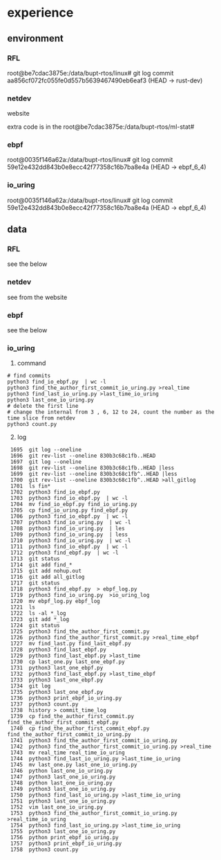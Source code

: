# experience

## environment

### RFL

root@be7cdac3875e:/data/bupt-rtos/linux# git log
commit aa856cf072fc055fe0d557b5639467490eb6eaf3 (HEAD -> rust-dev)

### netdev

website

extra code is in the root@be7cdac3875e:/data/bupt-rtos/ml-stat#

### ebpf

root@0035f146a62a:/data/bupt-rtos/linux# git log
commit 59e12e432dd843b0e8ecc42f77358c16b7ba8e4a (HEAD -> ebpf_6_4)

### io_uring

root@0035f146a62a:/data/bupt-rtos/linux# git log
commit 59e12e432dd843b0e8ecc42f77358c16b7ba8e4a (HEAD -> ebpf_6_4)

## data

### RFL

see the below

### netdev

see from the website

### ebpf

see the below

### io_uring

1. command

```
# find commits
python3 find_io_ebpf.py  | wc -l
python3 find_the_author_first_commit_io_uring.py >real_time
python3 find_last_io_uring.py >last_time_io_uring
python3 last_one_io_uring.py 
# delete the first line
# change the internal from 3 , 6, 12 to 24, count the number as the time slice from netdev
python3 count.py
```

2. log 
```
 1695  git log --oneline 
 1696  git rev-list --oneline 830b3c68c1fb..HEAD
 1697  git log --oneline 
 1698  git rev-list --oneline 830b3c68c1fb..HEAD |less
 1699  git rev-list --oneline 830b3c68c1fb^..HEAD |less
 1700  git rev-list --oneline 830b3c68c1fb^..HEAD >all_gitlog
 1701  ls fin*
 1702  python3 find_io_ebpf.py 
 1703  python3 find_io_ebpf.py  | wc -l
 1704  mv find_io_ebpf.py find_io_uring.py 
 1705  cp find_io_uring.py find_ebpf.py 
 1706  python3 find_io_ebpf.py  | wc -l
 1707  python3 find_io_uring.py  | wc -l
 1708  python3 find_io_uring.py  | les
 1709  python3 find_io_uring.py  | less
 1710  python3 find_io_uring.py  | wc -l
 1711  python3 find_io_ebpf.py  | wc -l
 1712  python3 find_ebpf.py  | wc -l
 1713  git status
 1714  git add find_*
 1715  git add nohup.out 
 1716  git add all_gitlog 
 1717  git status
 1718  python3 find_ebpf.py  > ebpf_log.py
 1719  python3 find_io_uring.py  >io_uring_log
 1720  mv ebpf_log.py ebpf_log
 1721  ls
 1722  ls -al *_log
 1723  git add *_log
 1724  git status
 1725  python3 find_the_author_first_commit.py 
 1726  python3 find_the_author_first_commit.py >real_time_ebpf
 1727  mv find_last.py find_last_ebpf.py 
 1728  python3 find_last_ebpf.py 
 1729  python3 find_last_ebpf.py >last_time
 1730  cp last_one.py last_one_ebpf.py 
 1731  python3 last_one_ebpf.py 
 1732  python3 find_last_ebpf.py >last_time_ebpf
 1733  python3 last_one_ebpf.py 
 1734  git log
 1735  python3 last_one_ebpf.py 
 1736  python3 print_ebpf_io_uring.py 
 1737  python3 count.py 
 1738  history > commit_time_log
 1739  cp find_the_author_first_commit.py find_the_author_first_commit_ebpf.py 
 1740  cp find_the_author_first_commit_ebpf.py find_the_author_first_commit_io_uring.py
 1741  python3 find_the_author_first_commit_io_uring.py 
 1742  python3 find_the_author_first_commit_io_uring.py >real_time
 1743  mv real_time real_time_io_uring
 1744  python3 find_last_io_uring.py >last_time_io_uring
 1745  mv last_one.py last_one_io_uring.py
 1746  python last_one_io_uring.py 
 1747  python3 last_one_io_uring.py 
 1748  python last_one_io_uring.py 
 1749  python3 last_one_io_uring.py 
 1750  python3 find_last_io_uring.py >last_time_io_uring
 1751  python3 last_one_io_uring.py 
 1752  vim last_one_io_uring.py 
 1753  python3 find_the_author_first_commit_io_uring.py >real_time_io_uring 
 1754  python3 find_last_io_uring.py >last_time_io_uring
 1755  python3 last_one_io_uring.py 
 1756  python print_ebpf_io_uring.py 
 1757  python3 print_ebpf_io_uring.py 
 1758  python3 count.py 
```